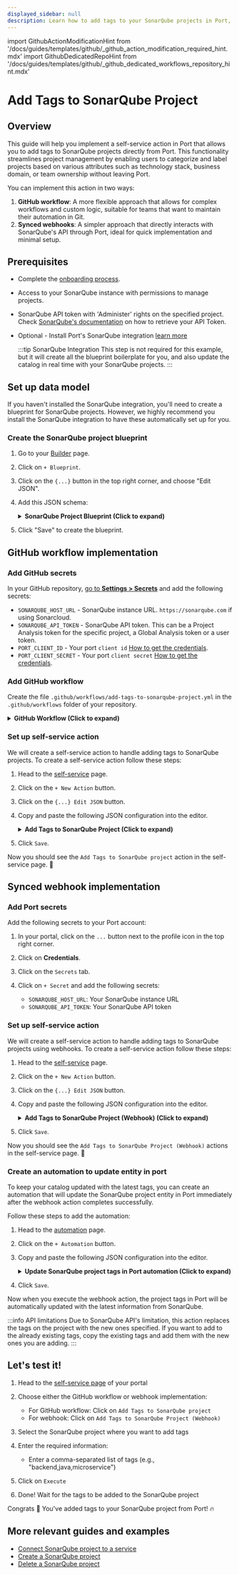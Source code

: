 ```yaml
---
displayed_sidebar: null
description: Learn how to add tags to your SonarQube projects in Port, improving project categorization and streamlined workflows.
---
```


import GithubActionModificationHint from '/docs/guides/templates/github/_github_action_modification_required_hint.mdx'
import GithubDedicatedRepoHint from '/docs/guides/templates/github/_github_dedicated_workflows_repository_hint.mdx'

# Add Tags to SonarQube Project

## Overview
This guide will help you implement a self-service action in Port that allows you to add tags to SonarQube projects directly from Port.
This functionality streamlines project management by enabling users to categorize and label projects based on various attributes such as technology stack, business domain, or team ownership without leaving Port.

You can implement this action in two ways:
1. **GitHub workflow**: A more flexible approach that allows for complex workflows and custom logic, suitable for teams that want to maintain their automation in Git.
2. **Synced webhooks**: A simpler approach that directly interacts with SonarQube's API through Port, ideal for quick implementation and minimal setup.

## Prerequisites

- Complete the [onboarding process](/getting-started/overview).
- Access to your SonarQube instance with permissions to manage projects.
- SonarQube API token with 'Administer' rights on the specified project. Check [SonarQube's documentation](https://docs.sonarsource.com/sonarqube/latest/user-guide/user-account/generating-and-using-tokens/) on how to retrieve your API Token.
- Optional - Install Port's SonarQube integration [learn more](https://docs.port.io/build-your-software-catalog/sync-data-to-catalog/code-quality-security/sonarqube)

	:::tip SonarQube Integration
	This step is not required for this example, but it will create all the blueprint boilerplate for you, and also update the catalog in real time with your SonarQube projects.
	:::

## Set up data model

If you haven't installed the SonarQube integration, you'll need to create a blueprint for SonarQube projects.
However, we highly recommend you install the SonarQube integration to have these automatically set up for you.

### Create the SonarQube project blueprint

1. Go to your [Builder](https://app.getport.io/settings/data-model) page.
2. Click on `+ Blueprint`.
3. Click on the `{...}` button in the top right corner, and choose "Edit JSON".
4. Add this JSON schema:

    <details>
    <summary><b>SonarQube Project Blueprint (Click to expand)</b></summary>

    ```json showLineNumbers
    {
      "identifier": "sonarQubeProject",
      "title": "SonarQube Project",
      "icon": "sonarqube",
      "schema": {
        "properties": {
          "organization": {
            "type": "string",
            "title": "Organization",
            "icon": "TwoUsers"
          },
          "link": {
            "type": "string",
            "format": "url",
            "title": "Link",
            "icon": "Link"
          },
          "lastAnalysisDate": {
            "type": "string",
            "format": "date-time",
            "icon": "Clock",
            "title": "Last Analysis Date"
          },
          "numberOfBugs": {
            "type": "number",
            "title": "Number Of Bugs"
          },
          "numberOfCodeSmells": {
            "type": "number",
            "title": "Number Of CodeSmells"
          },
          "numberOfVulnerabilities": {
            "type": "number",
            "title": "Number Of Vulnerabilities"
          },
          "numberOfHotSpots": {
            "type": "number",
            "title": "Number Of HotSpots"
          },
          "numberOfDuplications": {
            "type": "number",
            "title": "Number Of Duplications"
          },
          "coverage": {
            "type": "number",
            "title": "Coverage"
          },
          "mainBranch": {
            "type": "string",
            "icon": "Git",
            "title": "Main Branch"
          },
          "tags": {
            "type": "array",
            "title": "Tags"
          }
        },
        "required": []
      },
      "mirrorProperties": {},
      "calculationProperties": {},
      "relations": {}
    }
    ```
    </details>

5. Click "Save" to create the blueprint.

## GitHub workflow implementation

### Add GitHub secrets

In your GitHub repository, [go to **Settings > Secrets**](https://docs.github.com/en/actions/security-guides/using-secrets-in-github-actions#creating-secrets-for-a-repository) and add the following secrets:
- `SONARQUBE_HOST_URL` - SonarQube instance URL. `https://sonarqube.com` if using Sonarcloud.
- `SONARQUBE_API_TOKEN` - SonarQube API token. This can be a Project Analysis token for the specific project, a Global Analysis token or a user token.
- `PORT_CLIENT_ID` - Your port `client id` [How to get the credentials](https://docs.port.io/build-your-software-catalog/sync-data-to-catalog/api/#find-your-port-credentials).
- `PORT_CLIENT_SECRET` - Your port `client secret` [How to get the credentials](https://docs.port.io/build-your-software-catalog/sync-data-to-catalog/api/#find-your-port-credentials).

### Add GitHub workflow

Create the file `.github/workflows/add-tags-to-sonarqube-project.yml` in the `.github/workflows` folder of your repository.

<GithubDedicatedRepoHint/>

<details>
<summary><b>GitHub Workflow (Click to expand)</b></summary>

```yaml showLineNumbers
name: Add tags to SonarQube project
on:
  workflow_dispatch:
    inputs:
      tags:
        type: string
        required: true
      port_context:
        required: true
        type: string

jobs:
  create-entity-in-port-and-update-run:
    runs-on: ubuntu-latest
    steps:
      - name: Inform Port of start of request to SonarQube
        uses: port-labs/port-github-action@v1
        with:
          clientId: ${{ secrets.PORT_CLIENT_ID }}
          clientSecret: ${{ secrets.PORT_CLIENT_SECRET }}
          baseUrl: https://api.getport.io
          operation: PATCH_RUN
          runId: ${{ fromJson(inputs.port_context).run_id}}
          logMessage: Starting request to add tags to SonarQube project
      
      - name: Add tags to SonarQube project
        uses: fjogeleit/http-request-action@v1
        with:
          url: "${{ secrets.SONARQUBE_HOST_URL }}/api/project_tags/set?project=${{ fromJson(inputs.port_context).entity }}&tags=${{ inputs.tags }}"
          method: "POST"
          bearerToken: ${{ secrets.SONARQUBE_API_TOKEN }}
          customHeaders: '{"Content-Type": "application/json"}'

      - name: Inform Port of completion of request to SonarQube
        uses: port-labs/port-github-action@v1
        with:
          clientId: ${{ secrets.PORT_CLIENT_ID }}
          clientSecret: ${{ secrets.PORT_CLIENT_SECRET }}
          baseUrl: https://api.getport.io
          operation: PATCH_RUN
          runId: ${{ fromJson(inputs.port_context).run_id }}
          logMessage: Finished request to add tags to SonarQube project
```
</details>

### Set up self-service action

We will create a self-service action to handle adding tags to SonarQube projects.
To create a self-service action follow these steps:

1. Head to the [self-service](https://app.getport.io/self-serve) page.
2. Click on the `+ New Action` button.
3. Click on the `{...} Edit JSON` button.
4. Copy and paste the following JSON configuration into the editor.

    <details>
    <summary><b>Add Tags to SonarQube Project (Click to expand)</b></summary>

    <GithubActionModificationHint/>

    ```json showLineNumbers
    {
      "identifier": "sonarQubeProject_add_tags_to_sonar_qube_project",
      "title": "Add Tags to SonarQube project",
      "icon": "sonarqube",
      "description": "Adds additional tags to a project in SonarQube",
      "trigger": {
        "type": "self-service",
        "operation": "DAY-2",
        "userInputs": {
          "properties": {
            "tags": {
              "title": "Tags",
              "description": "Comma separated list of tags",
              "icon": "DefaultProperty",
              "type": "string"
            }
          },
          "required": [
            "tags"
          ],
          "order": [
            "tags"
          ]
        },
        "blueprintIdentifier": "sonarQubeProject"
      },
      "invocationMethod": {
        "type": "GITHUB",
        "org": "<GITHUB_ORG>",
        "repo": "<GITHUB_REPO>",
        "workflow": "add-tags-to-sonarqube-project.yml",
        "workflowInputs": {
          "tags": "{{.inputs.\"tags\"}}",
          "port_context": {
            "entity": "{{.entity.identifier}}",
            "run_id": "{{.run.id}}"
          }
        },
        "reportWorkflowStatus": true
      },
      "requiredApproval": false
    }
    ```
    </details>

5. Click `Save`.

Now you should see the `Add Tags to SonarQube project` action in the self-service page. 🎉

## Synced webhook implementation

### Add Port secrets

Add the following secrets to your Port account:

1. In your portal, click on the `...` button next to the profile icon in the top right corner.

2. Click on **Credentials**.

3. Click on the `Secrets` tab.

4. Click on `+ Secret` and add the following secrets:
   - `SONARQUBE_HOST_URL`: Your SonarQube instance URL
   - `SONARQUBE_API_TOKEN`: Your SonarQube API token

### Set up self-service action

We will create a self-service action to handle adding tags to SonarQube projects using webhooks.
To create a self-service action follow these steps:

1. Head to the [self-service](https://app.getport.io/self-serve) page.
2. Click on the `+ New Action` button.
3. Click on the `{...} Edit JSON` button.
4. Copy and paste the following JSON configuration into the editor.

    <details>
    <summary><b>Add Tags to SonarQube Project (Webhook) (Click to expand)</b></summary>

    ```json showLineNumbers
    {
      "identifier": "add_tags_to_sonarqube_project_webhook",
      "title": "Add Tags to SonarQube Project (Webhook)",
      "icon": "sonarqube",
      "description": "Add tags to a SonarQube project using a webhook",
      "trigger": {
        "type": "self-service",
        "operation": "DAY-2",
        "userInputs": {
          "properties": {
            "tags": {
              "title": "Tags",
              "description": "Comma separated list of tags",
              "icon": "DefaultProperty",
              "type": "string"
            }
          },
          "required": [
            "tags"
          ],
          "order": [
            "tags"
          ]
        },
        "blueprintIdentifier": "sonarQubeProject"
      },
      "invocationMethod": {
        "type": "WEBHOOK",
        "url": "{{.secrets.SONARQUBE_HOST_URL}}/api/project_tags/set",
        "agent": false,
        "synchronized": true,
        "method": "POST",
        "headers": {
          "Authorization": "Bearer {{.secrets.SONARQUBE_API_TOKEN}}",
          "Content-Type": "application/x-www-form-urlencoded"
        },
        "queryParams": {
          "project": "{{.entity.identifier}}",
          "tags": "{{.inputs.tags}}"
        }
      },
      "requiredApproval": false
    }
    ```
    </details>

5. Click `Save`.

Now you should see the `Add Tags to SonarQube Project (Webhook)` actions in the self-service page. 🎉

### Create an automation to update entity in port

To keep your catalog updated with the latest tags, you can create an automation that will update the SonarQube project entity in Port immediately after the webhook action completes successfully.

Follow these steps to add the automation:

1. Head to the [automation](https://app.getport.io/settings/automations) page.

2. Click on the `+ Automation` button.

3. Copy and paste the following JSON configuration into the editor.

    <details>
    <summary><b>Update SonarQube project tags in Port automation (Click to expand)</b></summary>

    ```json showLineNumbers
    {
      "identifier": "sonarQubeProject_sync_tags",
      "title": "Sync SonarQube Project Tags",
      "description": "Update SonarQube project tags in Port after adding tags",
      "trigger": {
        "type": "automation",
        "event": {
          "type": "RUN_UPDATED",
          "actionIdentifier": "add_tags_to_sonarqube_project_webhook"
        },
        "condition": {
          "type": "JQ",
          "expressions": [
            ".diff.after.status == \"SUCCESS\""
          ],
          "combinator": "and"
        }
      },
      "invocationMethod": {
        "type": "UPSERT_ENTITY",
        "blueprintIdentifier": "sonarQubeProject",
        "mapping": {
          "identifier": "{{.event.diff.after.entity.identifier}}",
          "properties": {
            "tags": "{{.event.diff.after.inputs.tags | split(\",\")}}"
          }
        }
      },
      "publish": true
    }
    ```
    </details>

4. Click `Save`.

Now when you execute the webhook action, the project tags in Port will be automatically updated with the latest information from SonarQube.

:::info API limitations
Due to SonarQube API's limitation, this action replaces the tags on the project with the new ones specified. If you want to add to the already existing tags, copy the existing tags and add them with the new ones you are adding.
:::

## Let's test it!

1. Head to the [self-service page](https://app.getport.io/self-serve) of your portal

2. Choose either the GitHub workflow or webhook implementation:
   - For GitHub workflow: Click on `Add Tags to SonarQube project`
   - For webhook: Click on `Add Tags to SonarQube Project (Webhook)`

3. Select the SonarQube project where you want to add tags

4. Enter the required information:
   - Enter a comma-separated list of tags (e.g., "backend,java,microservice")

5. Click on `Execute`

6. Done! Wait for the tags to be added to the SonarQube project

Congrats 🎉 You've added tags to your SonarQube project from Port! 🔥

## More relevant guides and examples
- [Connect SonarQube project to a service](https://docs.port.io/guides/all/connect-sonar-project-to-service)
- [Create a SonarQube project](https://docs.port.io/actions-and-automations/setup-backend/github-workflow/examples/SonarQube/create-sonarqube-project)
- [Delete a SonarQube project](https://docs.port.io/actions-and-automations/setup-backend/github-workflow/examples/SonarQube/delete-sonarqube-project)